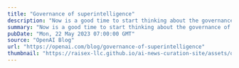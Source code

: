```yaml
---
title: "Governance of superintelligence"
description: "Now is a good time to start thinking about the governance of superintelligence—future AI systems dramatically more capable than even AGI."
summary: "Now is a good time to start thinking about the governance of superintelligence—future AI systems dramatically more capable than even AGI."
pubDate: "Mon, 22 May 2023 07:00:00 GMT"
source: "OpenAI Blog"
url: "https://openai.com/blog/governance-of-superintelligence"
thumbnail: "https://raisex-llc.github.io/ai-news-curation-site/assets/openai_logo.png"
---
```


